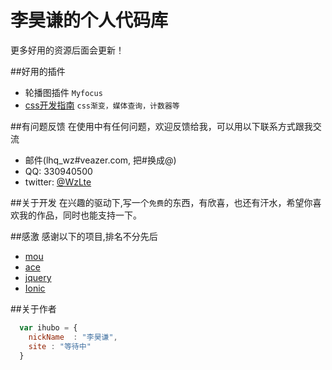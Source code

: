 # 李昊谦的个人代码库

更多好用的资源后面会更新！

##好用的插件

* 轮播图插件 `Myfocus`
* [css开发指南](https://developer.mozilla.org/zh-CN/docs/Web/Guide/CSS) `css渐变，媒体查询，计数器等`

##有问题反馈
在使用中有任何问题，欢迎反馈给我，可以用以下联系方式跟我交流

* 邮件(lhq_wz#veazer.com, 把#换成@)
* QQ: 330940500
* twitter: [@WzLte](https://twitter.com/WzLte)

##关于开发
在兴趣的驱动下,写一个`免费`的东西，有欣喜，也还有汗水，希望你喜欢我的作品，同时也能支持一下。

##感激
感谢以下的项目,排名不分先后

* [mou](http://mouapp.com/) 
* [ace](http://ace.ajax.org/)
* [jquery](http://jquery.com)
* [Ionic](http://ionicframework.com/docs/v2/api/)

##关于作者

```javascript
  var ihubo = {
    nickName  : "李昊谦",
    site : "等待中"
  }
```
